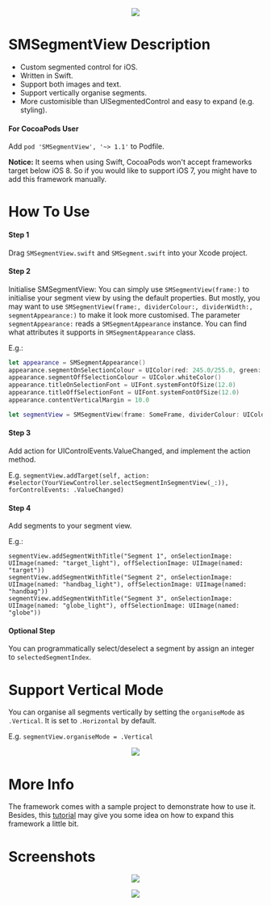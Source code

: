<p align="center"><img src ="/Screenshots/example_1.png"/></p>

# SMSegmentView Description
- Custom segmented control for iOS.
- Written in Swift.
- Support both images and text.
- Support vertically organise segments.
- More customisible than UISegmentedControl and easy to expand (e.g. styling).

#### For CocoaPods User
Add `pod 'SMSegmentView', '~> 1.1'` to Podfile.

<b>Notice:</b> It seems when using Swift, CocoaPods won't accept frameworks target below iOS 8. So if you would like to support iOS 7, you might have to add this framework manually.


# How To Use
#### Step 1
Drag `SMSegmentView.swift` and `SMSegment.swift` into your Xcode project.

#### Step 2
Initialise SMSegmentView:
You can simply use `SMSegmentView(frame:)` to initialise your segment view by using the default properties. 
But mostly, you may want to use `SMSegmentView(frame:, dividerColour:, dividerWidth:, segmentAppearance:)` to make it look more customised.
The parameter `segmentAppearance:` reads a `SMSegmentAppearance` instance. You can find what attributes it supports in `SMSegmentAppearance` class.

E.g.:
```swift
let appearance = SMSegmentAppearance()
appearance.segmentOnSelectionColour = UIColor(red: 245.0/255.0, green: 174.0/255.0, blue: 63.0/255.0, alpha: 1.0)
appearance.segmentOffSelectionColour = UIColor.whiteColor()
appearance.titleOnSelectionFont = UIFont.systemFontOfSize(12.0)
appearance.titleOffSelectionFont = UIFont.systemFontOfSize(12.0)
appearance.contentVerticalMargin = 10.0

let segmentView = SMSegmentView(frame: SomeFrame, dividerColour: UIColor(white: 0.95, alpha: 0.3), dividerWidth: 1.0, segmentAppearance: appearance)
```

#### Step 3
Add action for UIControlEvents.ValueChanged, and implement the action method.

E.g. `segmentView.addTarget(self, action: #selector(YourViewController.selectSegmentInSegmentView(_:)), forControlEvents: .ValueChanged)`

#### Step 4
Add segments to your segment view.

E.g.:
```
segmentView.addSegmentWithTitle("Segment 1", onSelectionImage: UIImage(named: "target_light"), offSelectionImage: UIImage(named: "target"))
segmentView.addSegmentWithTitle("Segment 2", onSelectionImage: UIImage(named: "handbag_light"), offSelectionImage: UIImage(named: "handbag"))
segmentView.addSegmentWithTitle("Segment 3", onSelectionImage: UIImage(named: "globe_light"), offSelectionImage: UIImage(named: "globe"))
```

#### Optional Step
You can programmatically select/deselect a segment by assign an integer to `selectedSegmentIndex`.

# Support Vertical Mode
You can organise all segments vertically by setting the `organiseMode` as `.Vertical`. It is set to `.Horizontal` by default.

E.g. `segmentView.organiseMode = .Vertical`

<p align="center"><img src ="/Screenshots/example_vertical.png"/></p>

# More Info
The framework comes with a sample project to demonstrate how to use it.
Besides, this <a href='http://keeptheseinmind.blogspot.co.uk/2015/01/custom-segmentedcontrol-in-swift.html'>tutorial</a> may give you some idea on how to expand this framework a little bit.

# Screenshots
<p align="center"><img src ="/Screenshots/example_2.png"/></p>
<p align="center"><img src ="/Screenshots/example_3.png"/></p>
